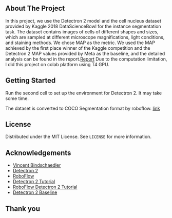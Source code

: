 ## About The Project

In this project, we use the Detectron 2 model and the cell nucleus dataset provided by Kaggle 2018 DataScienceBowl for the instance segmentation task. The dataset contains images of cells of different shapes and sizes, which are sampled at different microscope magnifications, light conditions, and staining methods. We chose MAP as the metric. We used the MAP achieved by the first place winner of the Kaggle competition and the Detectron 2 MAP values provided by Meta as the baseline, and the detailed analysis can be found in the report.[Report]()
Due to the computation limitation, I did this project on colab platform using T4 GPU.

<!-- GETTING STARTED -->

## Getting Started

Run the second cell to set up the environment for Detectron 2. It may take some time.

The dataset is converted to COCO Segmentation format by roboflow. [link](https://app.roboflow.com/ds/rMLP6Tydfk?key=SuzMFS2hUJ)
## License

Distributed under the MIT License. See `LICENSE` for more information.

<!-- ACKNOWLEDGEMENTS -->

## Acknowledgements

* [Vincent Bindschaedler](https://www.cise.ufl.edu/bindschaedler-vincent/)
* [Detectron 2](https://github.com/facebookresearch/detectron2)
* [RoboFlow](https://github.com/roboflow/notebooks)
* [Detectron 2 Tutorial](https://www.youtube.com/watch?v=R-N-YXzvOmY&ab_channel=DigitalSreeni)
* [RoboFlow Detectron 2 Tutorial](https://github.com/roboflow/notebooks/blob/main/notebooks/train-detectron2-segmentation-on-custom-data.ipynb)
* [Detectron 2 Baseline](https://github.com/facebookresearch/detectron2/blob/main/MODEL_ZOO.md)

## Thank you
